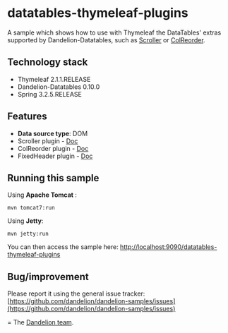 datatables-thymeleaf-plugins
=================================================================

A sample which shows how to use with Thymeleaf the DataTables' extras supported by Dandelion-Datatables, such as [Scroller](http://datatables.net/extras/scroller/) or [ColReorder](http://datatables.net/extras/colreorder/).

## Technology stack

 - Thymeleaf 2.1.1.RELEASE
 - Dandelion-Datatables 0.10.0
 - Spring 3.2.5.RELEASE

## Features
		
 - __Data source type__: DOM
 - Scroller plugin - <a href="http://dandelion.github.io/datatables/tutorials/plugins/scroller.html">Doc</a>
 - ColReorder plugin - <a href="http://dandelion.github.io/datatables/tutorials/plugins/colreorder.html">Doc</a>
 - FixedHeader plugin - <a href="http://dandelion.github.io/datatables/tutorials/plugins/fixedheader.html">Doc</a>

## Running this sample

Using __Apache Tomcat__ :

    mvn tomcat7:run

Using __Jetty__:

    mvn jetty:run

You can then access the sample here: [http://localhost:9090/datatables-thymeleaf-plugins](http://localhost:9090/datatables-thymeleaf-plugins)

## Bug/improvement

Please report it using the general issue tracker: [https://github.com/dandelion/dandelion-samples/issues](https://github.com/dandelion/dandelion-samples/issues)

=
The [Dandelion team](http://dandelion.github.io/team/).